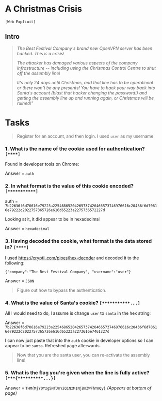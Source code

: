 # A Christmas Crisis 
`[Web Explioit]`
## Intro
>*The Best Festival Company's brand new OpenVPN server has been hacked. This is a crisis!*
>
>*The attacker has damaged various aspects of the company infrastructure -- including using the Christmas Control Centre to shut off the assembly line!*
>
>*It's only 24 days until Christmas, and that line has to be operational or there won't be any presents! You have to hack your way  back into Santa's account (blast that hacker changing the password!) and getting the assembly line up and running again, or Christmas will be ruined!"*

# Tasks
>Register for an account, and then login.
I used `user` as my username 

### 1. What is the name of the cookie used for authentication? `[****]`
   
Found in developer tools on Chrome:

Answer = `auth`

### 2. In what format is the value of this cookie encoded? `[***********]`
   
auth = `7b22636f6d70616e79223a22546865204265737420466573746976616c20436f6d70616e79222c2022757365726e616d65223a2275736572227d`

Looking at it, it did appear to be in hexadecimal

Answer = `hexadecimal`

### 3. Having decoded the cookie, what format is the data stored in? `[****]`

I used https://cryptii.com/pipes/hex-decoder and decoded it to the following:

    {"company":"The Best Festival Company", "username":"user"}

Answer = `JSON`

>Figure out how to bypass the authentication.

### 4. What is the value of Santa's cookie? `[***********...]`

All I would need to do, I assume is change `user` to `santa` in the hex string:

Answer = `7b22636f6d70616e79223a22546865204265737420466573746976616c20436f6d70616e79222c2022757365726e616d65223a2273616e7461227d`

I can now just paste that into the `auth` cookie in developer options so I can appear to be `santa`. Refreshed page afterwards.

>Now that you are the santa user, you can re-activate the assembly line!

### 5. What is the flag you're given when the line is fully active? `[***{**********...}]`

Answer = `THM{MjY0Yzg5NTJmY2Q1NzM1NjBmZWFhYmQy}` *(Appears at bottom of page)*